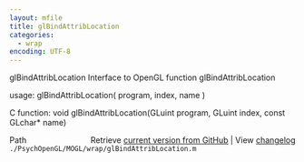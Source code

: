 ```yaml
---
layout: mfile
title: glBindAttribLocation
categories:
  - wrap
encoding: UTF-8
---
```


glBindAttribLocation  Interface to OpenGL function glBindAttribLocation  

usage:  glBindAttribLocation( program, index, name )  

C function:  void glBindAttribLocation(GLuint program, GLuint index, const GLchar\* name)  


<div class="code_header" style="text-align:right;">
  <span style="float:left;">Path&nbsp;&nbsp;</span> <span class="counter">Retrieve <a href=
  "https://raw.github.com/Psychtoolbox-3/Psychtoolbox-3/beta/./PsychOpenGL/MOGL/wrap/glBindAttribLocation.m">current version from GitHub</a> | View <a href=
  "https://github.com/Psychtoolbox-3/Psychtoolbox-3/commits/beta/./PsychOpenGL/MOGL/wrap/glBindAttribLocation.m">changelog</a></span>
</div>
<div class="code">
  <code>./PsychOpenGL/MOGL/wrap/glBindAttribLocation.m</code>
</div>
